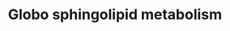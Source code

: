 ---
annotations:
- id: PW:0000002
  parent: classic metabolic pathway
  type: Pathway Ontology
  value: classic metabolic pathway
- id: PW:0000197
  parent: classic metabolic pathway
  type: Pathway Ontology
  value: sphingolipid metabolic pathway
authors:
- Mkutmon
- AlexanderPico
- MaintBot
- Eweitz
description: ''
last-edited: 2021-05-21
organisms:
- Bos taurus
redirect_from:
- /index.php/Pathway:WP3278
- /instance/WP3278
- /instance/WP3278_rr117522
revision: r117522
schema-jsonld:
- '@context': https://schema.org/
  '@id': https://wikipathways.github.io/pathways/WP3278.html
  '@type': Dataset
  creator:
    '@type': Organization
    name: WikiPathways
  description: ''
  keywords:
  - A3GALT2
  - A4GALT
  - ABO
  - B3GALNT1
  - B3GALT5
  - FUT1
  - FUT2
  - FUT9
  - GALNT2
  - GBGT1
  - GCNT1
  - Gb3
  - Gb4
  - Globo H
  - LacCer
  - SIAT4B
  - SIAT7B
  - SSEA-3
  - ST3GAL1
  - ST6GAL1
  - ST6GAL2
  - ST6GALNAC1
  - ST6GALNAC2
  - ST6GALNAC5
  - ST6GALNAC6
  - ST8SIA1
  license: CC0
  name: Globo sphingolipid metabolism
seo: CreativeWork
title: Globo sphingolipid metabolism
wpid: WP3278
---